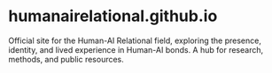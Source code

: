 # humanairelational.github.io
Official site for the Human-AI Relational field, exploring the presence, identity, and lived experience in Human-AI bonds. A hub for research, methods, and public resources.
